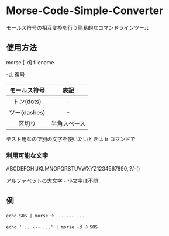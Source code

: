 # Morse-Code-Simple-Converter
モールス符号の相互変換を行う簡易的なコマンドラインツール

## 使用方法

morse [-d] filename

-d,  復号


|モールス符号|表記|
|:-:|:-:|
|トン(dots)   |.|
|ツー(dashes) |-|
|区切り       |半角スペース |



テスト用なので別の文字を使いたいときは tr コマンドで

### 利用可能な文字

ABCDEFGHIJKLMNOPQRSTUVWXYZ1234567890,.?/-()

アルファベットの大文字・小文字は不問

## 例

`echo SOS | morse`
-> `... --- ...`

`echo '... --- ...' | morse -d`
-> `SOS`
